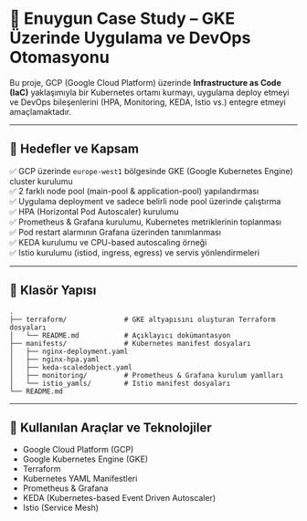 # 🚀 Enuygun Case Study – GKE Üzerinde Uygulama ve DevOps Otomasyonu

Bu proje, GCP (Google Cloud Platform) üzerinde **Infrastructure as Code (IaC)** yaklaşımıyla bir Kubernetes ortamı kurmayı, uygulama deploy etmeyi ve DevOps bileşenlerini (HPA, Monitoring, KEDA, Istio vs.) entegre etmeyi amaçlamaktadır.

---

## 📌 Hedefler ve Kapsam

✅ GCP üzerinde `europe-west1` bölgesinde GKE (Google Kubernetes Engine) cluster kurulumu  
✅ 2 farklı node pool (main-pool & application-pool) yapılandırması  
✅ Uygulama deployment ve sadece belirli node pool üzerinde çalıştırma  
✅ HPA (Horizontal Pod Autoscaler) kurulumu  
✅ Prometheus & Grafana kurulumu, Kubernetes metriklerinin toplanması  
✅ Pod restart alarmının Grafana üzerinden tanımlanması  
✅ KEDA kurulumu ve CPU-based autoscaling örneği  
✅ Istio kurulumu (istiod, ingress, egress) ve servis yönlendirmeleri  

---

## 📁 Klasör Yapısı

```
.
├── terraform/              # GKE altyapısını oluşturan Terraform dosyaları
│   └── README.md           # Açıklayıcı dokümantasyon
├── manifests/              # Kubernetes manifest dosyaları
│   ├── nginx-deployment.yaml
│   ├── nginx-hpa.yaml
│   ├── keda-scaledobject.yaml
│   ├── monitoring/         # Prometheus & Grafana kurulum yamlları
│   └── istio_yamls/        # Istio manifest dosyaları
└── README.md               
```

---

## 🔧 Kullanılan Araçlar ve Teknolojiler

- Google Cloud Platform (GCP)
- Google Kubernetes Engine (GKE)
- Terraform
- Kubernetes YAML Manifestleri
- Prometheus & Grafana
- KEDA (Kubernetes-based Event Driven Autoscaler)
- Istio (Service Mesh)



